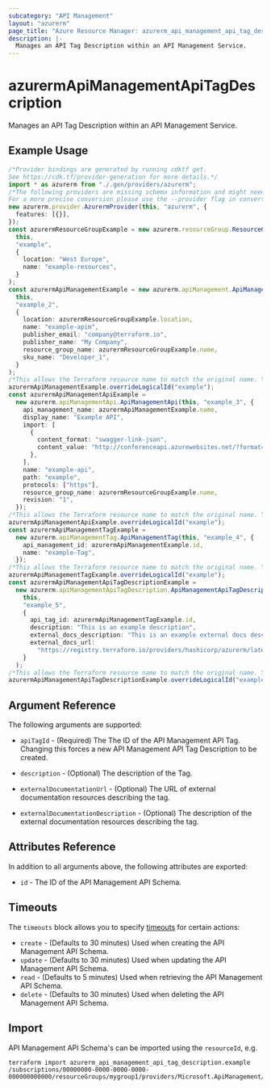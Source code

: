 ```yaml
---
subcategory: "API Management"
layout: "azurerm"
page_title: "Azure Resource Manager: azurerm_api_management_api_tag_description"
description: |-
  Manages an API Tag Description within an API Management Service.
---
```


# azurermApiManagementApiTagDescription

Manages an API Tag Description within an API Management Service.

## Example Usage

```typescript
/*Provider bindings are generated by running cdktf get.
See https://cdk.tf/provider-generation for more details.*/
import * as azurerm from "./.gen/providers/azurerm";
/*The following providers are missing schema information and might need manual adjustments to synthesize correctly: azurerm.
For a more precise conversion please use the --provider flag in convert.*/
new azurerm.provider.AzurermProvider(this, "azurerm", {
  features: [{}],
});
const azurermResourceGroupExample = new azurerm.resourceGroup.ResourceGroup(
  this,
  "example",
  {
    location: "West Europe",
    name: "example-resources",
  }
);
const azurermApiManagementExample = new azurerm.apiManagement.ApiManagement(
  this,
  "example_2",
  {
    location: azurermResourceGroupExample.location,
    name: "example-apim",
    publisher_email: "company@terraform.io",
    publisher_name: "My Company",
    resource_group_name: azurermResourceGroupExample.name,
    sku_name: "Developer_1",
  }
);
/*This allows the Terraform resource name to match the original name. You can remove the call if you don't need them to match.*/
azurermApiManagementExample.overrideLogicalId("example");
const azurermApiManagementApiExample =
  new azurerm.apiManagementApi.ApiManagementApi(this, "example_3", {
    api_management_name: azurermApiManagementExample.name,
    display_name: "Example API",
    import: [
      {
        content_format: "swagger-link-json",
        content_value: "http://conferenceapi.azurewebsites.net/?format=json",
      },
    ],
    name: "example-api",
    path: "example",
    protocols: ["https"],
    resource_group_name: azurermResourceGroupExample.name,
    revision: "1",
  });
/*This allows the Terraform resource name to match the original name. You can remove the call if you don't need them to match.*/
azurermApiManagementApiExample.overrideLogicalId("example");
const azurermApiManagementTagExample =
  new azurerm.apiManagementTag.ApiManagementTag(this, "example_4", {
    api_management_id: azurermApiManagementExample.id,
    name: "example-Tag",
  });
/*This allows the Terraform resource name to match the original name. You can remove the call if you don't need them to match.*/
azurermApiManagementTagExample.overrideLogicalId("example");
const azurermApiManagementApiTagDescriptionExample =
  new azurerm.apiManagementApiTagDescription.ApiManagementApiTagDescription(
    this,
    "example_5",
    {
      api_tag_id: azurermApiManagementTagExample.id,
      description: "This is an example description",
      external_docs_description: "This is an example external docs description",
      external_docs_url:
        "https://registry.terraform.io/providers/hashicorp/azurerm/latest/docs",
    }
  );
/*This allows the Terraform resource name to match the original name. You can remove the call if you don't need them to match.*/
azurermApiManagementApiTagDescriptionExample.overrideLogicalId("example");

```

## Argument Reference

The following arguments are supported:

*   `apiTagId` - (Required) The The ID of the API Management API Tag. Changing this forces a new API Management API Tag Description to be created.

*   `description` - (Optional) The description of the Tag.

*   `externalDocumentationUrl` - (Optional) The URL of external documentation resources describing the tag.

*   `externalDocumentationDescription` - (Optional) The description of the external documentation resources describing the tag.

## Attributes Reference

In addition to all arguments above, the following attributes are exported:

* `id` - The ID of the API Management API Schema.

## Timeouts

The `timeouts` block allows you to
specify [timeouts](https://www.terraform.io/language/resources/syntax#operation-timeouts) for certain actions:

* `create` - (Defaults to 30 minutes) Used when creating the API Management API Schema.
* `update` - (Defaults to 30 minutes) Used when updating the API Management API Schema.
* `read` - (Defaults to 5 minutes) Used when retrieving the API Management API Schema.
* `delete` - (Defaults to 30 minutes) Used when deleting the API Management API Schema.

## Import

API Management API Schema's can be imported using the `resourceId`, e.g.

```console
terraform import azurerm_api_management_api_tag_description.example /subscriptions/00000000-0000-0000-0000-000000000000/resourceGroups/mygroup1/providers/Microsoft.ApiManagement/service/instance1/apis/api1/tagDescriptions/tagDescriptionId1
```
